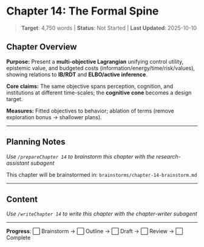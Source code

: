 # Chapter 14: The Formal Spine

> **Target**: 4,750 words | **Status**: Not Started | **Last Updated**: 2025-10-10

## Chapter Overview

**Purpose:** Present a **multi-objective Lagrangian** unifying control utility, epistemic value, and budgeted costs (information/energy/time/risk/values), showing relations to **IB/RDT** and **ELBO/active inference**.

**Core claims:** The same objective spans perception, cognition, and institutions at different time-scales; the **cognitive cone** becomes a design target.

**Measures:** Fitted objectives to behavior; ablation of terms (remove exploration bonus → shallower plans).

---

## Planning Notes

*Use `/prepareChapter 14` to brainstorm this chapter with the research-assistant subagent*

This chapter will be brainstormed in: `brainstorms/chapter-14-brainstorm.md`

---

## Content

*Use `/writeChapter 14` to write this chapter with the chapter-writer subagent*

---

**Progress**: ⬜ Brainstorm → ⬜ Outline → ⬜ Draft → ⬜ Review → ⬜ Complete

<script src="https://hypothes.is/embed.js" async></script>
